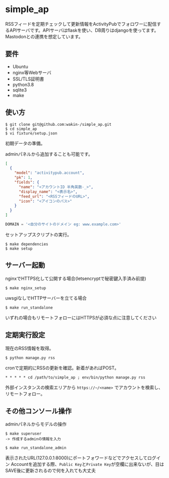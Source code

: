 # simple_ap

RSSフィードを定期チェックして更新情報をActivityPubでフォロワーに配信するAPIサーバです。APIサーバはflaskを使い、DB周りはdjangoを使ってます。Mastodonとの連携を想定しています。

## 要件
- Ubuntu
- nginx等Webサーバ
- SSL/TLS証明書
- python3.8
- sqlite3
- make

## 使い方

```
$ git clone git@github.com:wakin-/simple_ap.git
$ cd simple_ap
$ vi fixture/setup.json
```

初期データの準備。

adminパネルから追加することも可能です。

```json:fixture/setup.json
[
  {
    "model": "activitypub.account",
    "pk": 1,
    "fields": {
      "name": "<アカウントID 半角英数-_>",
      "display_name": "<表示名>",
      "feed_url": "<RSSフィードのURL>",
      "icon": "<アイコンのパス>"
    }
  }
]
```

```python:simple_ap/settings.py
DOMAIN = '<自分のサイトのドメイン eg: www.example.com>'
```

セットアップスクリプトの実行。

```
$ make dependencies
$ make setup
```

## サーバー起動

nginxでHTTPS化して公開する場合(letsencryptで秘密鍵入手済み前提)

```
$ make nginx_setup
```

uwsgiなしでHTTPサーバーを立てる場合

```
$ make run_standalone
```

いずれの場合もリモートフォローにはHTTPSが必須な点に注意してください

## 定期実行設定

現在のRSS情報を取得。

```
$ python manage.py rss
```

cronで定期的にRSSの更新を確認。新着があればPOST。

```
* * * * * cd /path/to/simple_ap ; env/bin/python manage.py rss
```

外部インスタンスの検索エリアから `https://~/<name>` でアカウントを検索し、リモートフォロー。

## その他コンソール操作

adminパネルからモデルの操作

```
$ make superuser
-> 作成するadminの情報を入力

$ make run_standalone_admin
```
表示されたURL(127.0.0.1:8000)にポートフォワードなどでアクセスしてログイン
Accountを追加する際、`Public Key`と`Private Key`が空欄に出来ないが、目はSAVE後に更新されるので何を入れても大丈夫